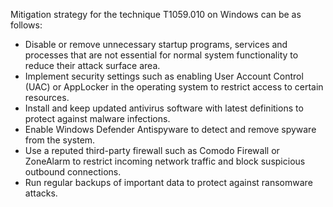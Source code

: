 Mitigation strategy for the technique T1059.010 on Windows can be as follows:
- Disable or remove unnecessary startup programs, services and processes that are not essential for normal system functionality to reduce their attack surface area.
- Implement security settings such as enabling User Account Control (UAC) or AppLocker in the operating system to restrict access to certain resources.
- Install and keep updated antivirus software with latest definitions to protect against malware infections.
- Enable Windows Defender Antispyware to detect and remove spyware from the system.
- Use a reputed third-party firewall such as Comodo Firewall or ZoneAlarm to restrict incoming network traffic and block suspicious outbound connections.
- Run regular backups of important data to protect against ransomware attacks.